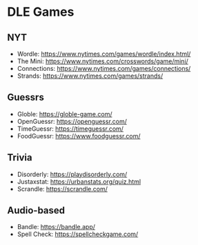 # DLE Games

## NYT
* Wordle: https://www.nytimes.com/games/wordle/index.html/
* The Mini: https://www.nytimes.com/crosswords/game/mini/
* Connections: https://www.nytimes.com/games/connections/
* Strands: https://www.nytimes.com/games/strands/

## Guessrs
* Globle: https://globle-game.com/
* OpenGuessr: https://openguessr.com/
* TimeGuessr: https://timeguessr.com/
* FoodGuessr: https://www.foodguessr.com/

## Trivia
* Disorderly: https://playdisorderly.com/
* Justaxstat: https://urbanstats.org/quiz.html
* Scrandle: https://scrandle.com/

## Audio-based
* Bandle: https://bandle.app/
* Spell Check: https://spellcheckgame.com/
